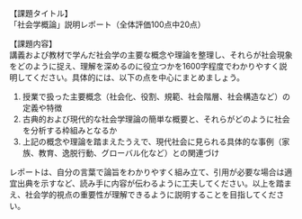 【課題タイトル】  
「社会学概論」説明レポート（全体評価100点中20点）

【課題内容】  
講義および教材で学んだ社会学の主要な概念や理論を整理し、それらが社会現象をどのように捉え、理解を深めるのに役立つかを1600字程度でわかりやすく説明してください。具体的には、以下の点を中心にまとめましょう。

1. 授業で扱った主要概念（社会化、役割、規範、社会階層、社会構造など）の定義や特徴  
2. 古典的および現代的な社会学理論の簡単な概要と、それらがどのように社会を分析する枠組みとなるか  
3. 上記の概念や理論を踏まえたうえで、現代社会に見られる具体的な事例（家族、教育、逸脱行動、グローバル化など）との関連づけ

レポートは、自分の言葉で論旨をわかりやすく組み立て、引用が必要な場合は適宜出典を示すなど、読み手に内容が伝わるように工夫してください。以上を踏まえ、社会学的視点の重要性が理解できるように説明することを目指してください。